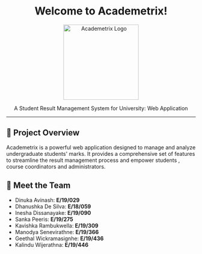 <h1 align="center">Welcome to Academetrix!</h1>

<p align="center">
  <img src="images/academetrix-logo.png" alt="Academetrix Logo" width="200">
</p>

<p align="center">A Student Result Management System for University: Web Application</p>

---

## 🚀 Project Overview

Academetrix is a powerful web application designed to manage and analyze undergraduate students' marks. It provides a comprehensive set of features to streamline the result management process and empower students , course coordinators and administrators.

## 🌟 Meet the Team

- Dinuka Avinash: **E/19/029**
- Dhanushka De Silva: **E/18/059**
- Inesha Dissanayake: **E/19/090**
- Sanka Peeris: **E/19/275**
- Kavishka Rambukwella: **E/19/309**
- Manodya Senevirathne: **E/19/366**
- Geethal Wickramasignhe: **E/19/436**
- Kalindu Wijerathna: **E/19/446**

